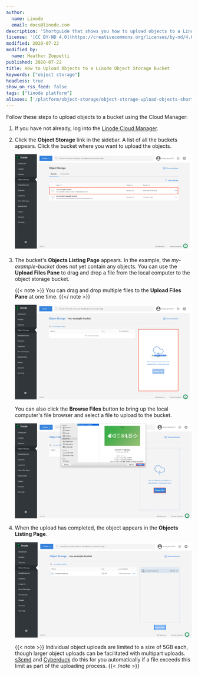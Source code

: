 ```yaml
---
author:
  name: Linode
  email: docs@linode.com
description: 'Shortguide that shows you how to upload objects to a Linode Object Storage bucket.'
license: '[CC BY-ND 4.0](https://creativecommons.org/licenses/by-nd/4.0)'
modified: 2020-07-22
modified_by:
  name: Heather Zoppetti
published: 2020-07-22
title: How to Upload Objects to a Linode Object Storage Bucket
keywords: ["object storage"]
headless: true
show_on_rss_feed: false
tags: ["linode platform"]
aliases: ['/platform/object-storage/object-storage-upload-objects-shortguide/']
---
```


Follow these steps to upload objects to a bucket using the Cloud Manager:

1.  If you have not already, log into the [Linode Cloud Manager](https://cloud.linode.com).

1.  Click the **Object Storage** link in the sidebar. A list of all the buckets appears. Click the bucket where you want to upload the objects.

    ![Select an Object Storage Bucket](select-bucket.png "Select an Object Storage Bucket")

1. The bucket's **Objects Listing Page** appears. In the example, the *my-example-bucket* does not yet contain any objects. You can use the **Upload Files Pane** to drag and drop a file from the local computer to the object storage bucket.

    {{< note >}}
You can drag and drop multiple files to the **Upload Files Pane** at one time.
    {{</ note >}}

    ![Drag and drop an object to the bucket](drag-drop-image-bucket.png "Drag and drop an object to the bucket")

    You can also click the **Browse Files** button to bring up the local computer's file browser and select a file to upload to the bucket.

    ![Upload an object to the bucket using the file browser](upload-with-file-browser.png "Upload an object to the bucket using the file browser")

1.  When the upload has completed, the object appears in the **Objects Listing Page**.

    ![Successful upload of the object](successful-object-upload.png "Successful upload of the object")

    {{< note >}}
Individual object uploads are limited to a size of 5GB each, though larger object uploads can be facilitated with multipart uploads. [s3cmd](/docs/platform/object-storage/how-to-use-object-storage/#s3cmd) and [Cyberduck](/docs/platform/object-storage/how-to-use-object-storage/#cyberduck) do this for you automatically if a file exceeds this limit as part of the uploading process.
{{< /note >}}
